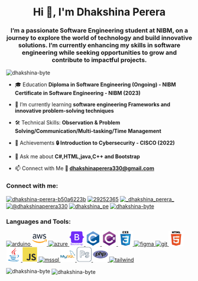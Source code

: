 <h1 align="center">Hi 👋, I'm Dhakshina Perera</h1>
<h3 align="center">I’m a passionate Software Engineering student at NIBM, on a journey to explore the world of technology and build innovative solutions. I’m currently enhancing my skills in software engineering while seeking opportunities to grow and contribute to impactful projects.</h3>

<p align="left"> <img src="https://komarev.com/ghpvc/?username=dhakshina-byte&label=Profile%20views&color=b40e0e&style=flat-square" alt="dhakshina-byte" /> </p>

- 🎓 Education **Diploma in Software Engineering (Ongoing) - NIBM Certificate in Software Engineering - NIBM (2023)**

- 🌱 I’m currently learning **software engineering Frameworks and innovative problem-solving techniques**

- 🛠️  Technical Skills: **Observation & Problem Solving/Communication/Multi-tasking/Time Management**

- 🌟 Achievements **🔒 Introduction to Cybersecurity - CISCO (2022)**

- 💬 Ask me about **C#,HTML,java,C++ and Bootstrap**

- 📫 Connect with Me **📧 dhakshinaperera330@gmail.com**

<h3 align="left">Connect with me:</h3>
<p align="left">
<a href="https://linkedin.com/in/dhakshina-perera-b50a6223b" target="blank"><img align="center" src="https://raw.githubusercontent.com/rahuldkjain/github-profile-readme-generator/master/src/images/icons/Social/linked-in-alt.svg" alt="dhakshina-perera-b50a6223b" height="30" width="40" /></a>
<a href="https://stackoverflow.com/users/29252365" target="blank"><img align="center" src="https://raw.githubusercontent.com/rahuldkjain/github-profile-readme-generator/master/src/images/icons/Social/stack-overflow.svg" alt="29252365" height="30" width="40" /></a>
<a href="https://instagram.com/_dhakshina_perera_" target="blank"><img align="center" src="https://raw.githubusercontent.com/rahuldkjain/github-profile-readme-generator/master/src/images/icons/Social/instagram.svg" alt="_dhakshina_perera_" height="30" width="40" /></a>
<a href="https://medium.com/@dhakshinaperera330" target="blank"><img align="center" src="https://raw.githubusercontent.com/rahuldkjain/github-profile-readme-generator/master/src/images/icons/Social/medium.svg" alt="@dhakshinaperera330" height="30" width="40" /></a>
<a href="https://www.codechef.com/users/dhakshina_pe" target="blank"><img align="center" src="https://cdn.jsdelivr.net/npm/simple-icons@3.1.0/icons/codechef.svg" alt="dhakshina_pe" height="30" width="40" /></a>
<a href="https://www.leetcode.com/dhakshina-byte" target="blank"><img align="center" src="https://raw.githubusercontent.com/rahuldkjain/github-profile-readme-generator/master/src/images/icons/Social/leet-code.svg" alt="dhakshina-byte" height="30" width="40" /></a>
</p>

<h3 align="left">Languages and Tools:</h3>
<p align="left"> <a href="https://www.arduino.cc/" target="_blank" rel="noreferrer"> <img src="https://cdn.worldvectorlogo.com/logos/arduino-1.svg" alt="arduino" width="40" height="40"/> </a> <a href="https://aws.amazon.com" target="_blank" rel="noreferrer"> <img src="https://raw.githubusercontent.com/devicons/devicon/master/icons/amazonwebservices/amazonwebservices-original-wordmark.svg" alt="aws" width="40" height="40"/> </a> <a href="https://azure.microsoft.com/en-in/" target="_blank" rel="noreferrer"> <img src="https://www.vectorlogo.zone/logos/microsoft_azure/microsoft_azure-icon.svg" alt="azure" width="40" height="40"/> </a> <a href="https://getbootstrap.com" target="_blank" rel="noreferrer"> <img src="https://raw.githubusercontent.com/devicons/devicon/master/icons/bootstrap/bootstrap-plain-wordmark.svg" alt="bootstrap" width="40" height="40"/> </a> <a href="https://www.cprogramming.com/" target="_blank" rel="noreferrer"> <img src="https://raw.githubusercontent.com/devicons/devicon/master/icons/c/c-original.svg" alt="c" width="40" height="40"/> </a> <a href="https://www.w3schools.com/cs/" target="_blank" rel="noreferrer"> <img src="https://raw.githubusercontent.com/devicons/devicon/master/icons/csharp/csharp-original.svg" alt="csharp" width="40" height="40"/> </a> <a href="https://www.w3schools.com/css/" target="_blank" rel="noreferrer"> <img src="https://raw.githubusercontent.com/devicons/devicon/master/icons/css3/css3-original-wordmark.svg" alt="css3" width="40" height="40"/> </a> <a href="https://www.figma.com/" target="_blank" rel="noreferrer"> <img src="https://www.vectorlogo.zone/logos/figma/figma-icon.svg" alt="figma" width="40" height="40"/> </a> <a href="https://git-scm.com/" target="_blank" rel="noreferrer"> <img src="https://www.vectorlogo.zone/logos/git-scm/git-scm-icon.svg" alt="git" width="40" height="40"/> </a> <a href="https://www.w3.org/html/" target="_blank" rel="noreferrer"> <img src="https://raw.githubusercontent.com/devicons/devicon/master/icons/html5/html5-original-wordmark.svg" alt="html5" width="40" height="40"/> </a> <a href="https://www.java.com" target="_blank" rel="noreferrer"> <img src="https://raw.githubusercontent.com/devicons/devicon/master/icons/java/java-original.svg" alt="java" width="40" height="40"/> </a> <a href="https://developer.mozilla.org/en-US/docs/Web/JavaScript" target="_blank" rel="noreferrer"> <img src="https://raw.githubusercontent.com/devicons/devicon/master/icons/javascript/javascript-original.svg" alt="javascript" width="40" height="40"/> </a> <a href="https://www.microsoft.com/en-us/sql-server" target="_blank" rel="noreferrer"> <img src="https://www.svgrepo.com/show/303229/microsoft-sql-server-logo.svg" alt="mssql" width="40" height="40"/> </a> <a href="https://www.mysql.com/" target="_blank" rel="noreferrer"> <img src="https://raw.githubusercontent.com/devicons/devicon/master/icons/mysql/mysql-original-wordmark.svg" alt="mysql" width="40" height="40"/> </a> <a href="https://www.photoshop.com/en" target="_blank" rel="noreferrer"> <img src="https://raw.githubusercontent.com/devicons/devicon/master/icons/photoshop/photoshop-line.svg" alt="photoshop" width="40" height="40"/> </a> <a href="https://www.php.net" target="_blank" rel="noreferrer"> <img src="https://raw.githubusercontent.com/devicons/devicon/master/icons/php/php-original.svg" alt="php" width="40" height="40"/> </a> <a href="https://tailwindcss.com/" target="_blank" rel="noreferrer"> <img src="https://www.vectorlogo.zone/logos/tailwindcss/tailwindcss-icon.svg" alt="tailwind" width="40" height="40"/> </a> </p>

<p><img align="left" src="https://github-readme-stats.vercel.app/api/top-langs?username=dhakshina-byte&show_icons=true&theme=tokyonight&title_color=f0f0f0&text_color=ffffff&hide_border=true&locale=en&layout=compact" alt="dhakshina-byte" /></p>

<p>&nbsp;<img align="center" src="https://github-readme-stats.vercel.app/api?username=dhakshina-byte&show_icons=true&theme=tokyonight&title_color=d9d9d9&text_color=f7f7f7&hide_border=true&locale=en" alt="dhakshina-byte" /></p>


